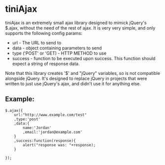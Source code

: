 tiniAjax
========

tiniAjax is an extremely small ajax library designed to mimick jQuery's $.ajax, without the need of the rest of ajax. It is very very simple, and only supports the following config params:
* url - The URL to send to
* data	- object containing parameters to send
* type ('POST' or 'GET) - HTTP METHOD to use
* success - function to be executed upon success. This function should expect a string of response data.

Note that this library creates '$' and "jQuery" variables, so is not compatible alongside jQuery. It's designed to replace jQuery in projects that were written to just use jQuery's ajax, and didn't use it for anything else.

Example:
--------

	$.ajax({
		url:"http://www.example.com/test"
		,type:'post'
		,data:{
			name:'Jordan'
			,email:'jordan@example.com'
		}
		,success:function(response){
			alert("response was: "+response);
		}
	
	});
